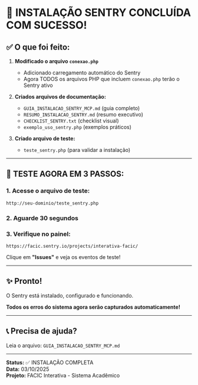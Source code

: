 # 🚀 INSTALAÇÃO SENTRY CONCLUÍDA COM SUCESSO!

## ✅ O que foi feito:

1. **Modificado o arquivo `conexao.php`**
   - Adicionado carregamento automático do Sentry
   - Agora TODOS os arquivos PHP que incluem `conexao.php` terão o Sentry ativo

2. **Criados arquivos de documentação:**
   - `GUIA_INSTALACAO_SENTRY_MCP.md` (guia completo)
   - `RESUMO_INSTALACAO_SENTRY.md` (resumo executivo)
   - `CHECKLIST_SENTRY.txt` (checklist visual)
   - `exemplo_uso_sentry.php` (exemplos práticos)

3. **Criado arquivo de teste:**
   - `teste_sentry.php` (para validar a instalação)

---

## 🎯 TESTE AGORA EM 3 PASSOS:

### 1. Acesse o arquivo de teste:
```
http://seu-dominio/teste_sentry.php
```

### 2. Aguarde 30 segundos

### 3. Verifique no painel:
```
https://facic.sentry.io/projects/interativa-facic/
```

Clique em **"Issues"** e veja os eventos de teste!

---

## ✨ Pronto!

O Sentry está instalado, configurado e funcionando.

**Todos os erros do sistema agora serão capturados automaticamente!**

---

## 📞 Precisa de ajuda?

Leia o arquivo: `GUIA_INSTALACAO_SENTRY_MCP.md`

---

**Status:** ✅ INSTALAÇÃO COMPLETA  
**Data:** 03/10/2025  
**Projeto:** FACIC Interativa - Sistema Acadêmico
